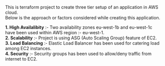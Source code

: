 This is terraform project to create three tier setup of an application in AWS cloud. <br />
Below is the approach or factors considered while creating this application.

**1. High Availalibity** :- Two availability zones eu-west-1b and eu-west-1c have been used within AWS region :- eu-west-1.<br />
**2. Scalability** :- Project is using ASG (Auto Scaling Group) feature of EC2.<br />
**3. Load Balancing** :- Elastic Load Balancer has been used for catering load among EC2 instances.<br />
**4. Security** :- Security groups has been used to allow/deny traffic from internet to EC2.<br />
